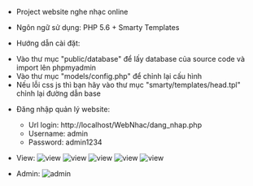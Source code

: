* Project website nghe nhạc online
* Ngôn ngữ sử dụng: PHP 5.6 + Smarty Templates

* Hướng dẫn cài đặt:
 + Vào thư mục "public/database" để lấy database của source code và import lên phpmyadmin
 + Vào thư mục "models/config.php" để chỉnh lại cấu hình 
 + Nếu lỗi css js thì bạn hãy vào thư mục "smarty/templates/head.tpl" chỉnh lại đường dẫn base

* Đăng nhập quản lý website: 
    + Url login: http://localhost/WebNhac/dang_nhap.php
    + Username: admin
    + Password: admin1234
   
* View:
   ![view](https://farm5.staticflickr.com/4684/38589789365_d54beb4fb1_h.jpg)
   ![view](https://farm5.staticflickr.com/4593/39438198102_654b956477_h.jpg)
   ![view](https://farm5.staticflickr.com/4688/38589789175_fcf5c29b5a_h.jpg)
   ![view](https://farm5.staticflickr.com/4587/27691250539_a9ad6ae7a2_h.jpg)
   ![view](https://farm5.staticflickr.com/4593/38589789065_3c7e252235_h.jpg)
   
* Admin:
![admin](https://farm5.staticflickr.com/4729/38589788955_bb1cea5ea6_h.jpg)
